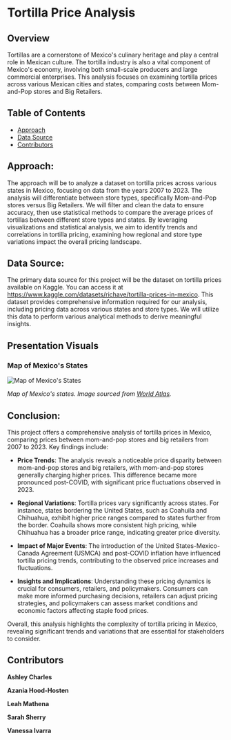 # Tortilla Price Analysis

## Overview

Tortillas are a cornerstone of Mexico's culinary heritage and play a central role in Mexican culture. The tortilla industry is also a vital component of Mexico's economy, involving both small-scale producers and large commercial enterprises. This analysis focuses on examining tortilla prices across various Mexican cities and states, comparing costs between Mom-and-Pop stores and Big Retailers.

## Table of Contents

- [Approach](#approach)
- [Data Source](#data-source)
- [Contributors](#contributors)

## Approach:

The approach will be to analyze a dataset on tortilla prices across various states in Mexico, focusing on data from the years 2007 to 2023. The analysis will differentiate between store types, specifically Mom-and-Pop stores versus Big Retailers. We will filter and clean the data to ensure accuracy, then use statistical methods to compare the average prices of tortillas between different store types and states. By leveraging visualizations and statistical analysis, we aim to identify trends and correlations in tortilla pricing, examining how regional and store type variations impact the overall pricing landscape.

## Data Source:

The primary data source for this project will be the dataset on tortilla prices available on Kaggle. You can access it at https://www.kaggle.com/datasets/richave/tortilla-prices-in-mexico. This dataset provides comprehensive information required for our analysis, including pricing data across various states and store types. We will utilize this data to perform various analytical methods to derive meaningful insights.

## Presentation Visuals

### Map of Mexico's States

![Map of Mexico's States](images/mexico-states-map.png)

*Map of Mexico's states. Image sourced from [World Atlas](https://www.worldatlas.com/r/w960-q80/upload/33/d4/c0/states-of-mexico-map.png).*


## Conclusion: 


This project offers a comprehensive analysis of tortilla prices in Mexico, comparing prices between mom-and-pop stores and big retailers from 2007 to 2023. Key findings include:

- **Price Trends**: The analysis reveals a noticeable price disparity between mom-and-pop stores and big retailers, with mom-and-pop stores generally charging higher prices. This difference became more pronounced post-COVID, with significant price fluctuations observed in 2023.

- **Regional Variations**: Tortilla prices vary significantly across states. For instance, states bordering the United States, such as Coahuila and Chihuahua, exhibit higher price ranges compared to states further from the border. Coahuila shows more consistent high pricing, while Chihuahua has a broader price range, indicating greater price diversity.

- **Impact of Major Events**: The introduction of the United States-Mexico-Canada Agreement (USMCA) and post-COVID inflation have influenced tortilla pricing trends, contributing to the observed price increases and fluctuations.

- **Insights and Implications**: Understanding these pricing dynamics is crucial for consumers, retailers, and policymakers. Consumers can make more informed purchasing decisions, retailers can adjust pricing strategies, and policymakers can assess market conditions and economic factors affecting staple food prices.

Overall, this analysis highlights the complexity of tortilla pricing in Mexico, revealing significant trends and variations that are essential for stakeholders to consider.



## Contributors

**Ashley Charles**

**Azania Hood-Hosten**

**Leah Mathena**

**Sarah Sherry**

**Vanessa Ivarra**
